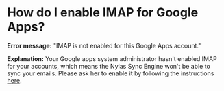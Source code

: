 # How do I enable IMAP for Google Apps?

**Error message:** "IMAP is not enabled for this Google Apps account."

**Explanation:** Your Google apps system administrator hasn't enabled IMAP for your accounts, which means the Nylas Sync Engine won't be able to sync your emails. Please ask her to enable it by following the instructions [here](https://support.google.com/a/answer/105694?hl=en).


